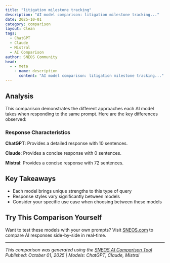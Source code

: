 ```yaml
---
title: "litigation milestone tracking"
description: "AI model comparison: litigation milestone tracking..."
date: 2025-10-01
category: comparison
layout: Clean
tags:
  - ChatGPT
  - Claude
  - Mistral
  - AI Comparison
author: SNEOS Community
head:
  - - meta
    - name: description
      content: "AI model comparison: litigation milestone tracking..."
---
```


<ChatComparison
  title="litigation milestone tracking"
  prompt="litigation milestone tracking"
  :responses='{"ChatGPT": "Litigation milestone tracking involves monitoring and managing key dates, tasks, and events throughout the lifecycle of a legal case. This helps legal teams stay organized, meet deadlines, and ensure that critical steps in the litigation process are completed on time.\n\n### Key Components of Litigation Milestone Tracking\n\n1. **Case Initiation:**\n - Complaint filing\n - Summons issuance\n - Service of process deadlines\n\n2. **Pleadings:**\n - Answer due date\n - Motions to dismiss\n - Amendments to pleadings\n\n3. **Discovery:**\n - Initial disclosures\n - Written interrogatories\n - Document requests\n - Depositions\n - Expert witness disclosures and reports\n\n4. **Pre-Trial Motions and Hearings:**\n - Motions for summary judgment\n - Daubert motions\n - Other dispositive motions\n - Pre-trial conferences\n\n5. **Trial Preparation:**\n - Jury instructions\n - Exhibit lists\n - Witness lists\n - Pre-trial briefs\n\n6. **Trial:**\n - Jury selection\n - Trial start and end dates\n\n7. **Post-Trial:**\n - Post-trial motions\n - Appeals filing deadlines\n - Enforcement of judgment\n\n### Tools for Litigation Milestone Tracking\n\n- **Legal Practice Management Software:** \n - Clio, MyCase, PracticePanther\n- **Case Management Systems:**\n - Relativity, LexisNexis CaseMap\n- **Calendar and Reminder Tools:**\n - Outlook, Google Calendar integrated with case management\n- **Spreadsheet Trackers:**\n - Customized Excel or Google Sheets with milestone dates and status\n\n### Sample Litigation Milestone Tracker Template (Simplified)\n\n| Milestone | Due Date | Responsible Party | Status | Notes |\n|----------------------------|---------------|-------------------|-------------|------------------------|\n| Complaint Filed | 01/10/2024 | Plaintiff Attorney| Completed | Filed with court clerk |\n| Answer Due | 02/10/2024 | Defendant Attorney| Pending | |\n| Initial Disclosures | 03/01/2024 | Both Parties | In Progress | Scheduled for 02/28 |\n| Discovery Close | 06/01/2024 | Both Parties | Pending | |\n| Summary Judgment Motion | 07/01/2024 | Defendant Attorney| Not Started | |\n| Trial Date | 09/15/2024 | Court | Scheduled | |\n\n---\n\nIf you need help setting up a specific tracker or want recommendations on software tools, feel free to ask!", "Claude": "# Litigation Milestone Tracking System\n\n## Key Phases \u0026 Milestones\n\n### **Pre-Litigation Phase**\n- [ ] Initial client consultation\n- [ ] Conflict check completion\n- [ ] Retainer agreement signed\n- [ ] Initial case assessment\n- [ ] Statute of limitations review\n- [ ] Pre-suit investigation complete\n- [ ] Demand letter sent (if applicable)\n- [ ] Settlement negotiations (if applicable)\n\n### **Pleadings Phase**\n- [ ] Complaint filed\n- [ ] Service of process completed\n- [ ] Answer/Response deadline\n- [ ] Defendant\u0027s answer received\n- [ ] Counterclaims filed (if any)\n- [ ] Reply to counterclaims (if needed)\n- [ ] Case management conference scheduled\n\n### **Discovery Phase**\n- [ ] Discovery plan developed\n- [ ] Initial disclosures exchanged\n- [ ] Interrogatories served/answered\n- [ ] Document requests served/responded\n- [ ] Depositions scheduled\n- [ ] Key depositions completed\n- [ ] Expert witness disclosures\n- [ ] Expert depositions completed\n- [ ] Discovery disputes resolved\n- [ ] Discovery cutoff date\n\n### **Motion Practice**\n- [ ] Summary judgment motions filed\n- [ ] Motions to dismiss addressed\n- [ ] Evidentiary motions filed\n- [ ] Motion hearings scheduled\n- [ ] Court rulings received\n- [ ] Appeal deadlines noted\n\n### **Trial Preparation**\n- [ ] Trial date set\n- [ ] Witness list finalized\n- [ ] Exhibit list prepared\n- [ ] Trial briefs filed\n- [ ] Jury instructions drafted\n- [ ] Settlement conference attended\n- [ ] Trial preparation completed\n\n### **Trial \u0026 Resolution**\n- [ ] Trial commenced\n- [ ] Verdict/Judgment received\n- [ ] Post-trial motions deadline\n- [ ] Appeal deadline noted\n- [ ] Settlement finalized\n- [ ] Case closed\n\n## Critical Deadlines Tracking\n\n### **Statute of Limitations**\n- **Deadline:** [Date]\n- **Days Remaining:** [Auto-calculate]\n- **Status:** Active/Approaching/Expired\n\n### **Response Deadlines**\n- **Answer Due:** [Date]\n- **Discovery Responses:** [Date]\n- **Motion Response:** [Date]\n\n### **Court Dates**\n- **Next Hearing:** [Date/Time]\n- **Trial Date:** [Date]\n- **Settlement Conference:** [Date]\n\n## Document Management Checklist\n\n### **Case File Organization**\n- [ ] Pleadings folder created\n- [ ] Discovery folder organized\n- [ ] Correspondence filed\n- [ ] Court orders filed\n- [ ] Expert reports organized\n- [ ] Settlement documents filed\n\n### **Required Filings**\n- [ ] Certificate of service completed\n- [ ] Electronic filing confirmations\n- [ ] Hard copies delivered (if required)\n- [ ] Client copies provided\n\n## Communication Tracking\n\n### **Client Updates**\n- [ ] Weekly status reports\n- [ ] Major development notifications\n- [ ] Settlement discussions\n- [ ] Trial preparation meetings\n\n### **Opposing Counsel**\n- [ ] Discovery conferences\n- [ ] Settlement negotiations\n- [ ] Scheduling discussions\n- [ ] Professional correspondence\n\n## Budget \u0026 Time Tracking\n\n### **Budget Milestones**\n- **Discovery Phase Budget:** $[Amount]\n- **Trial Preparation Budget:** $[Amount]\n- **Total Case Budget:** $[Amount]\n- **Current Spend:** $[Amount]\n\n### **Time Allocation**\n- **Attorney Hours:** [Tracked]\n- **Paralegal Hours:** [Tracked]\n- **Administrative Hours:** [Tracked]\n\n## Risk Assessment Points\n\n### **Case Strengths**\n- [ ] Strong factual evidence\n- [ ] Favorable legal precedent\n- [ ] Credible witnesses\n- [ ] Expert testimony support\n\n### **Case Weaknesses**\n- [ ] Evidentiary gaps identified\n- [ ] Adverse legal precedent\n- [ ] Witness credibility issues\n- [ ] Damages calculation challenges\n\n### **Strategic Considerations**\n- [ ] Settlement opportunities\n- [ ] Alternative dispute resolution\n- [ ] Appeal potential\n- [ ] Cost-benefit analysis\n\n## Technology Tools\n\n### **Case Management Software**\n- **Platform:** [Clio/MyCase/PracticePanther]\n- **Calendar Integration:** Active\n- **Document Management:** Organized\n- **Time Tracking:** Enabled\n\n### **Court Electronic Filing**\n- **System", "Mistral": "Litigation milestone tracking is a critical process in managing legal cases, ensuring that all key events and deadlines are met. Here are some common milestones that are typically tracked in litigation:\n\n1. **Case Initiation:**\n - Filing of the complaint or petition.\n - Service of process on the defendant.\n\n2. **Responsive Pleadings:**\n - Filing of the answer or response by the defendant.\n - Filing of any counterclaims or cross-claims.\n\n3. **Motions and Hearings:**\n - Motions to dismiss.\n - Motions for summary judgment.\n - Preliminary injunction hearings.\n - Discovery motions (e.g., motions to compel, motions for protective orders).\n\n4. **Discovery:**\n - Initial disclosures.\n - Requests for production of documents.\n - Interrogatories.\n - Depositions.\n - Expert witness disclosures.\n\n5. **Pre-Trial Conference:**\n - Scheduling conference.\n - Pre-trial conference to discuss settlement, trial management, and other issues.\n\n6. **Settlement Negotiations:**\n - Mediation.\n - Settlement conferences.\n - Settlement agreements.\n\n7. **Trial Preparation:**\n - Preparation of trial exhibits.\n - Witness preparation.\n - Jury selection.\n\n8. **Trial:**\n - Opening statements.\n - Presentation of evidence.\n - Closing arguments.\n - Jury instructions.\n - Verdict.\n\n9. **Post-Trial:**\n - Motions for judgment as a matter of law.\n - Motions for a new trial.\n - Appeals.\n\n10. **Judgment and Enforcement:**\n - Entry of judgment.\n - Post-judgment motions.\n - Enforcement of judgment.\n\n### Tools for Tracking Milestones\n\n1. **Case Management Software:**\n - Specialized legal case management software can automate the tracking of milestones and deadlines.\n - Examples include Clio, MyCase, and Time Matters.\n\n2. **Spreadsheets:**\n - Simple spreadsheets can be used to list milestones, deadlines, and responsible parties.\n - Tools like Microsoft Excel or Google Sheets can be effective for smaller cases.\n\n3. **Calendaring Systems:**\n - Integrated calendaring systems can send reminders and alerts for upcoming deadlines.\n - Tools like Outlook, Google Calendar, or specialized legal calendaring software.\n\n4. **Project Management Tools:**\n - Tools like Asana, Trello, or Microsoft Project can be adapted for legal case management.\n - These tools allow for task assignment, deadline tracking, and progress monitoring.\n\n5. **Document Management Systems:**\n - Systems like iManage or NetDocuments can help organize and track documents related to each milestone.\n\n### Best Practices\n\n1. **Regular Review:**\n - Regularly review the milestone tracking system to ensure all deadlines are being met.\n - Conduct weekly or bi-weekly meetings to discuss progress and upcoming milestones.\n\n2. **Communication:**\n - Ensure clear communication among team members about responsibilities and deadlines.\n - Use collaborative tools to keep everyone informed.\n\n3. **Documentation:**\n - Maintain thorough documentation of all milestones and related activities.\n - Keep records of all communications, filings, and decisions.\n\n4. **Flexibility:**\n - Be prepared to adjust the milestone tracking system as the case evolves.\n - Stay adaptable to changes in the litigation process.\n\nBy effectively tracking litigation milestones, legal teams can ensure that cases are managed efficiently and that all critical deadlines are met, ultimately improving the chances of a successful outcome."}' 
  published-date="21:25"
/>

## Analysis

This comparison demonstrates the different approaches each AI model takes when responding to the same prompt. Here are the key differences observed:

### Response Characteristics

**ChatGPT**: Provides a detailed response with 10 sentences. 

**Claude**: Provides a concise response with 0 sentences. 

**Mistral**: Provides a concise response with 72 sentences. 

## Key Takeaways

- Each model brings unique strengths to this type of query
- Response styles vary significantly between models
- Consider your specific use case when choosing between these models

## Try This Comparison Yourself

Want to test these models with your own prompts? Visit [SNEOS.com](https://sneos.com) to compare AI responses side-by-side in real-time.

---

*This comparison was generated using the [SNEOS AI Comparison Tool](https://sneos.com)*
*Published: October 01, 2025 | Models: ChatGPT, Claude, Mistral*
